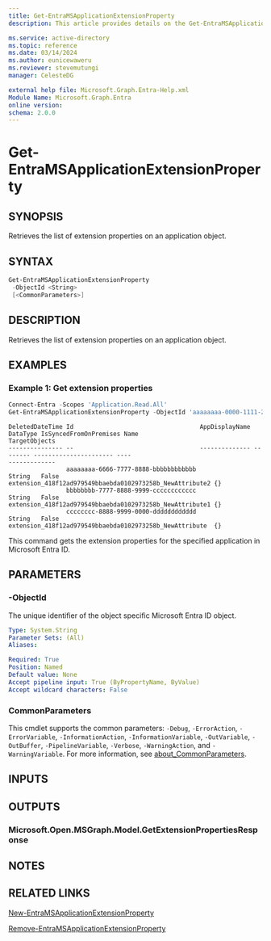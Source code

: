 ```yaml
---
title: Get-EntraMSApplicationExtensionProperty
description: This article provides details on the Get-EntraMSApplicationExtensionProperty command.

ms.service: active-directory
ms.topic: reference
ms.date: 03/14/2024
ms.author: eunicewaweru
ms.reviewer: stevemutungi
manager: CelesteDG

external help file: Microsoft.Graph.Entra-Help.xml
Module Name: Microsoft.Graph.Entra
online version:
schema: 2.0.0
---
```


# Get-EntraMSApplicationExtensionProperty

## SYNOPSIS

Retrieves the list of extension properties on an application object.

## SYNTAX

```powershell
Get-EntraMSApplicationExtensionProperty 
 -ObjectId <String> 
 [<CommonParameters>]
```

## DESCRIPTION

Retrieves the list of extension properties on an application object.

## EXAMPLES

### Example 1: Get extension properties

```powershell
Connect-Entra -Scopes 'Application.Read.All'
Get-EntraMSApplicationExtensionProperty -ObjectId 'aaaaaaaa-0000-1111-2222-bbbbbbbbbbbb'
```

```output
DeletedDateTime Id                                   AppDisplayName DataType IsSyncedFromOnPremises Name                                                     TargetObjects
--------------- --                                   -------------- -------- ---------------------- ----                                                     -------------
                aaaaaaaa-6666-7777-8888-bbbbbbbbbbbb                String   False                  extension_418f12ad979549bbaebda0102973258b_NewAttribute2 {}
                bbbbbbbb-7777-8888-9999-cccccccccccc                String   False                  extension_418f12ad979549bbaebda0102973258b_NewAttribute1 {}
                cccccccc-8888-9999-0000-dddddddddddd                String   False                  extension_418f12ad979549bbaebda0102973258b_NewAttribute  {}
```

This command gets the extension properties for the specified application in Microsoft Entra ID.

## PARAMETERS

### -ObjectId

The unique identifier of the object specific Microsoft Entra ID object.

```yaml
Type: System.String
Parameter Sets: (All)
Aliases:

Required: True
Position: Named
Default value: None
Accept pipeline input: True (ByPropertyName, ByValue)
Accept wildcard characters: False
```

### CommonParameters

This cmdlet supports the common parameters: `-Debug`, `-ErrorAction`, `-ErrorVariable`, `-InformationAction`, `-InformationVariable`, `-OutVariable`, `-OutBuffer`, `-PipelineVariable`, `-Verbose`, `-WarningAction`, and `-WarningVariable`. For more information, see [about_CommonParameters](https://go.microsoft.com/fwlink/?LinkID=113216).

## INPUTS

## OUTPUTS

### Microsoft.Open.MSGraph.Model.GetExtensionPropertiesResponse

## NOTES

## RELATED LINKS

[New-EntraMSApplicationExtensionProperty](New-EntraMSApplicationExtensionProperty.md)

[Remove-EntraMSApplicationExtensionProperty](Remove-EntraMSApplicationExtensionProperty.md)

